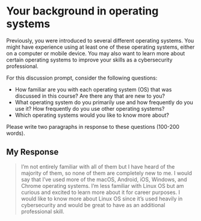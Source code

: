 # Your background in operating systems
Previously, you were introduced to several different operating systems. You might have experience using at least one of these operating systems, either on a computer or mobile device. You may also want to learn more about certain operating systems to improve your skills as a cybersecurity professional.

For this discussion prompt, consider the following questions:

- How familiar are you with each operating system (OS) that was discussed in this course? Are there any that are new to you?
- What operating system do you primarily use and how frequently do you use it? How frequently do you use other operating systems?
- Which operating systems would you like to know more about?

Please write two paragraphs in response to these questions (100-200 words). 
## My Response
> I’m not entirely familiar with all of them but I have heard of the majority of them, so none of them are completely new to me. I would say that I’ve used more of the macOS, Android, iOS, Windows, and Chrome operating systems. I’m less familiar with Linux OS but am curious and excited to learn more about it for career purposes. I would like to know more about Linux OS since it’s used heavily in cybersecurity and would be great to have as an additional professional  skill.

